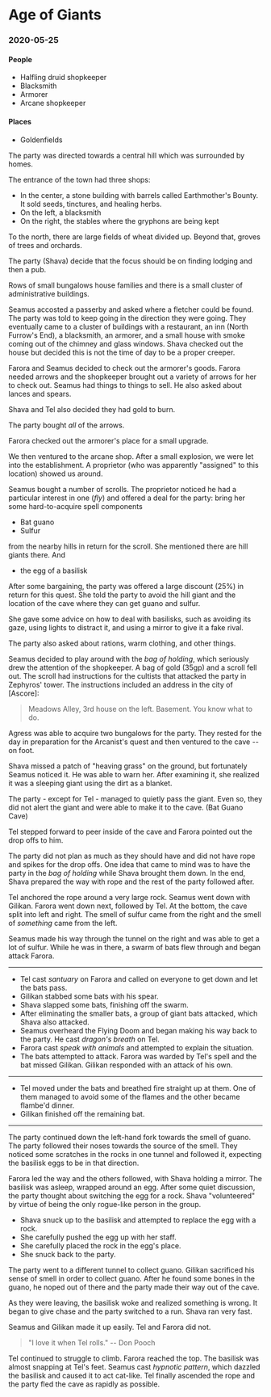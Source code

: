 # Age of Giants
### 2020-05-25
#### People
* Halfling druid shopkeeper
* Blacksmith
* Armorer
* Arcane shopkeeper
#### Places
* Goldenfields

The party was directed towards a central hill which was surrounded by homes.

The entrance of the town had three shops:
* In the center, a stone building with barrels called Earthmother's Bounty.  It sold seeds, tinctures, and healing herbs.
* On the left, a blacksmith
* On the right, the stables where the gryphons are being kept

To the north, there are large fields of wheat divided up.  Beyond that, groves of trees and orchards.

The party (Shava) decide that the focus should be on finding lodging and then a pub.

Rows of small bungalows house families and there is a small cluster of administrative buildings.

Seamus accosted a passerby and asked where a fletcher could be found.  The party was told to keep going in the direction they were going.  They eventually came to a cluster of buildings with  a restaurant, an inn (North Furrow's End), a blacksmith, an armorer, and a small house with smoke coming out of the chimney and glass windows.  Shava checked out the house but decided this is not the time of day to be a proper creeper.

Farora and Seamus decided to check out the armorer's goods.  Farora needed arrows and the shopkeeper brought out a variety of arrows for her to check out.  Seamus had things to things to sell.  He also asked about lances and spears.

Shava and Tel also decided they had gold to burn.

The party bought _all_ of the arrows.

Farora checked out the armorer's place for a small upgrade.

We then ventured to the arcane shop.  After a small explosion, we were let into the establishment.  A proprietor (who was apparently "assigned" to this location) showed us around.

Seamus bought a number of scrolls.  The proprietor noticed he had a particular interest in one (_fly_) and offered a deal for the party: bring her some hard-to-acquire spell components
* Bat guano
* Sulfur

from the nearby hills in return for the scroll.  She mentioned there are hill giants there.  And
* the egg of a basilisk

After some bargaining, the party was offered a large discount (25%) in return for this quest.  She told the party to avoid the hill giant and the location of the cave where they can get guano and sulfur.

She gave some advice on how to deal with basilisks, such as avoiding its gaze, using lights to distract it, and using a mirror to give it a fake rival.

The party also asked about rations, warm clothing, and other things.

Seamus decided to play around with the _bag of holding_, which seriously drew the attention of the shopkeeper.  A bag of gold (35gp) and a scroll fell out.  The scroll had instructions for the cultists that attacked the party in Zephyros' tower.  The instructions included an address in the city of [Ascore]:

> Meadows Alley, 3rd house on the left. Basement. You know what to do.

Agress was able to acquire two bungalows for the party.  They rested for the day in preparation for the Arcanist's quest and then ventured to the cave -- on foot.

Shava missed a patch of "heaving grass" on the ground, but fortunately Seamus noticed it.  He was able to warn her.  After examining it, she realized it was a sleeping giant using the dirt as a blanket.

The party - except for Tel - managed to quietly pass the giant.  Even so, they did not alert the giant and were able to make it to the cave. (Bat Guano Cave)

Tel stepped forward to peer inside of the cave and Farora pointed out the drop offs to him.

The party did not plan as much as they should have and did not have rope and spikes for the drop offs.  One idea that came to mind was to have the party in the _bag of holding_ while Shava brought them down.  In the end, Shava prepared the way with rope and the rest of the party followed after.

Tel anchored the rope around a very large rock.  Seamus went down with Gilikan.  Farora went down next, followed by Tel.  At the bottom, the cave split into left and right.  The smell of sulfur came from the right and the smell of _something_ came from the left.

Seamus made his way through the tunnel on the right and was able to get a lot of sulfur.  While he was in there, a swarm of bats flew through and began attack Farora.

----
* Tel cast _santuary_ on Farora and called on everyone to get down and let the bats pass.
* Gilikan stabbed some bats with his spear.
* Shava slapped some bats, finishing off the swarm.
* After eliminating the smaller bats, a group of giant bats attacked, which Shava also attacked.
* Seamus overheard the Flying Doom and began making his way back to the party.  He cast _dragon's breath_ on Tel.
* Farora cast _speak with animals_ and attempted to explain the situation.
* The bats attempted to attack.  Farora was warded by Tel's spell and the bat missed Gilikan.  Gilikan responded with an attack of his own.

---

* Tel moved under the bats and breathed fire straight up at them.  One of them managed to avoid some of the flames and the other became flambe'd dinner.
* Gilikan finished off the remaining bat.

---

The party continued down the left-hand fork towards the smell of guano.  The party followed their noses towards the source of the smell.  They noticed some scratches in the rocks in one tunnel and followed it, expecting the basilisk eggs to be in that direction.

Farora led the way and the others followed, with Shava holding a mirror.  The basilisk was asleep, wrapped around an egg.  After some quiet discussion, the party thought about switching the egg for a rock.  Shava "volunteered" by virtue of being the only rogue-like person in the group.

* Shava snuck up to the basilisk and attempted to replace the egg with a rock.
* She carefully pushed the egg up with her staff.
* She carefully placed the rock in the egg's place.
* She snuck back to the party.

The party went to a different tunnel to collect guano.  Gilikan sacrificed his sense of smell in order to collect guano.  After he found some bones in the guano, he noped out of there and the party made their way out of the cave.

As they were leaving, the basilisk woke and realized something is wrong.  It began to give chase and the party switched to a run.  Shava ran very fast.

Seamus and Gilikan made it up easily.  Tel and Farora did not.

> "I love it when Tel rolls." -- Don Pooch

Tel continued to struggle to climb.  Farora reached the top.  The basilisk was almost snapping at Tel's feet.  Seamus cast _hypnotic pattern_, which dazzled the basilisk and caused it to act cat-like. Tel finally ascended the rope and the party fled the cave as rapidly as possible.
